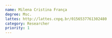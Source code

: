 ```yaml
---
name: Milena Cristina França
degree: Msc.
lattes: http://lattes.cnpq.br/0156537761302480
category: Researcher
priority: 1
---
```

